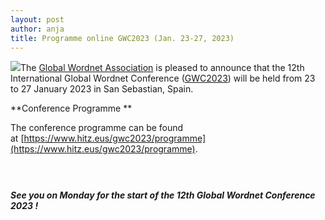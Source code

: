```yaml
---
layout: post
author: anja
title: Programme online GWC2023 (Jan. 23-27, 2023)
--- 
```


[![](http://globalwordnet.org/wp-content/uploads/2023/01/gwc.logo_.5.200.png)](http://globalwordnet.org/wp-content/uploads/2023/01/gwc.logo_.5.200.png)The
[Global Wordnet Association](http://globalwordnet.org) is pleased to
announce that the 12th International Global Wordnet Conference
([GWC2023](https://www.hitz.eus/gwc2023/programme)) will be held from 23
to 27 January 2023 in San Sebastian, Spain.

**Conference Programme **

The conference programme can be found
at [https://www.hitz.eus/gwc2023/programme](https://www.hitz.eus/gwc2023/programme).

####  

#### *See you on Monday for the start of the 12th Global Wordnet Conference 2023 !*
